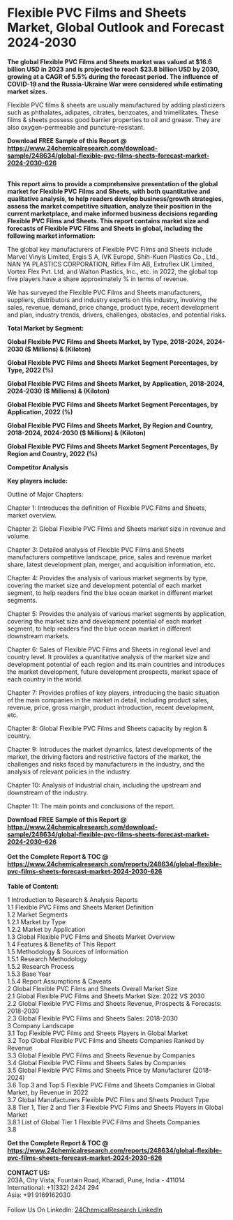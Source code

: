 <h1>Flexible PVC Films and Sheets Market, Global Outlook and Forecast 2024-2030</h1><p><strong>The global Flexible PVC Films and Sheets market was valued at $16.6 billion USD in 2023 and is projected to reach $23.8 billion USD by 2030, growing at a CAGR of 5.5% during the forecast period. The influence of COVID-19 and the Russia-Ukraine War were considered while estimating market sizes.</strong></p><p>
</p><p>Flexible PVC films &amp; sheets are usually manufactured by adding plasticizers such as phthalates, adipates, citrates, benzoates, and trimellitates. These films &amp; sheets possess good barrier properties to oil and grease. They are also oxygen-permeable and puncture-resistant.</p><div><b>Download FREE Sample of this Report @ 
            <a href="https://www.24chemicalresearch.com/download-sample/248634/global-flexible-pvc-films-sheets-forecast-market-2024-2030-626">
            https://www.24chemicalresearch.com/download-sample/248634/global-flexible-pvc-films-sheets-forecast-market-2024-2030-626</a></b></div><br><p>
</p><p><strong>This report aims to provide a comprehensive presentation of the global market for Flexible PVC Films and Sheets, with both quantitative and qualitative analysis, to help readers develop business/growth strategies, assess the market competitive situation, analyze their position in the current marketplace, and make informed business decisions regarding Flexible PVC Films and Sheets. This report contains market size and forecasts of Flexible PVC Films and Sheets in global, including the following market information:</strong></p><p>
</p><p>
</p><p>The global key manufacturers of Flexible PVC Films and Sheets include Marvel Vinyls Limited, Ergis S A, IVK Europe, Shih-Kuen Plastics Co., Ltd., NAN YA PLASTICS CORPORATION, Riflex Film AB, Extruflex UK Limited, Vortex Flex Pvt. Ltd. and Walton Plastics, Inc., etc. in 2022, the global top five players have a share approximately % in terms of revenue.</p><p>
We has surveyed the Flexible PVC Films and Sheets manufacturers, suppliers, distributors and industry experts on this industry, involving the sales, revenue, demand, price change, product type, recent development and plan, industry trends, drivers, challenges, obstacles, and potential risks.</p><p>
<strong>Total Market by Segment:</strong></p><p>
<strong>Global Flexible PVC Films and Sheets Market, by Type, 2018-2024, 2024-2030 ($ Millions) &amp; (Kiloton)</strong></p><p>
<strong>Global Flexible PVC Films and Sheets Market Segment Percentages, by Type, 2022 (%)</strong></p><p>
</p><p>
<strong>Global Flexible PVC Films and Sheets Market, by Application, 2018-2024, 2024-2030 ($ Millions) &amp; (Kiloton)</strong></p><p>
<strong>Global Flexible PVC Films and Sheets Market Segment Percentages, by Application, 2022 (%)</strong></p><p>
</p><p>
<strong>Global Flexible PVC Films and Sheets Market, By Region and Country, 2018-2024, 2024-2030 ($ Millions) &amp; (Kiloton)</strong></p><p>
<strong>Global Flexible PVC Films and Sheets Market Segment Percentages, By Region and Country, 2022 (%)</strong></p><p>
</p><p>
<strong>Competitor Analysis</strong></p><p>
</p><p>
<strong>Key players include:</strong></p><p>
</p><p>
</p><p>Outline of Major Chapters:</p><p>
Chapter 1: Introduces the definition of Flexible PVC Films and Sheets, market overview.</p><p>
Chapter 2: Global Flexible PVC Films and Sheets market size in revenue and volume.</p><p>
Chapter 3: Detailed analysis of Flexible PVC Films and Sheets manufacturers competitive landscape, price, sales and revenue market share, latest development plan, merger, and acquisition information, etc.</p><p>
Chapter 4: Provides the analysis of various market segments by type, covering the market size and development potential of each market segment, to help readers find the blue ocean market in different market segments.</p><p>
Chapter 5: Provides the analysis of various market segments by application, covering the market size and development potential of each market segment, to help readers find the blue ocean market in different downstream markets.</p><p>
Chapter 6: Sales of Flexible PVC Films and Sheets in regional level and country level. It provides a quantitative analysis of the market size and development potential of each region and its main countries and introduces the market development, future development prospects, market space of each country in the world.</p><p>
Chapter 7: Provides profiles of key players, introducing the basic situation of the main companies in the market in detail, including product sales, revenue, price, gross margin, product introduction, recent development, etc.</p><p>
Chapter 8: Global Flexible PVC Films and Sheets capacity by region &amp; country.</p><p>
Chapter 9: Introduces the market dynamics, latest developments of the market, the driving factors and restrictive factors of the market, the challenges and risks faced by manufacturers in the industry, and the analysis of relevant policies in the industry.</p><p>
Chapter 10: Analysis of industrial chain, including the upstream and downstream of the industry.</p><p>
Chapter 11: The main points and conclusions of the report.</p><div><b>Download FREE Sample of this Report @ 
            <a href="https://www.24chemicalresearch.com/download-sample/248634/global-flexible-pvc-films-sheets-forecast-market-2024-2030-626">
            https://www.24chemicalresearch.com/download-sample/248634/global-flexible-pvc-films-sheets-forecast-market-2024-2030-626</a></b></div><br><div><b>Get the Complete Report & TOC @ 
            <a href="https://www.24chemicalresearch.com/reports/248634/global-flexible-pvc-films-sheets-forecast-market-2024-2030-626">
            https://www.24chemicalresearch.com/reports/248634/global-flexible-pvc-films-sheets-forecast-market-2024-2030-626</a></b></div><br>
            <b>Table of Content:</b><p>1 Introduction to Research & Analysis Reports<br />
    1.1 Flexible PVC Films and Sheets Market Definition<br />
    1.2 Market Segments<br />
        1.2.1 Market by Type<br />
        1.2.2 Market by Application<br />
    1.3 Global Flexible PVC Films and Sheets Market Overview<br />
    1.4 Features & Benefits of This Report<br />
    1.5 Methodology & Sources of Information<br />
        1.5.1 Research Methodology<br />
        1.5.2 Research Process<br />
        1.5.3 Base Year<br />
        1.5.4 Report Assumptions & Caveats<br />
2 Global Flexible PVC Films and Sheets Overall Market Size<br />
    2.1 Global Flexible PVC Films and Sheets Market Size: 2022 VS 2030<br />
    2.2 Global Flexible PVC Films and Sheets Revenue, Prospects & Forecasts: 2018-2030<br />
    2.3 Global Flexible PVC Films and Sheets Sales: 2018-2030<br />
3 Company Landscape<br />
    3.1 Top Flexible PVC Films and Sheets Players in Global Market<br />
    3.2 Top Global Flexible PVC Films and Sheets Companies Ranked by Revenue<br />
    3.3 Global Flexible PVC Films and Sheets Revenue by Companies<br />
    3.4 Global Flexible PVC Films and Sheets Sales by Companies<br />
    3.5 Global Flexible PVC Films and Sheets Price by Manufacturer (2018-2024)<br />
    3.6 Top 3 and Top 5 Flexible PVC Films and Sheets Companies in Global Market, by Revenue in 2022<br />
    3.7 Global Manufacturers Flexible PVC Films and Sheets Product Type<br />
    3.8 Tier 1, Tier 2 and Tier 3 Flexible PVC Films and Sheets Players in Global Market<br />
        3.8.1 List of Global Tier 1 Flexible PVC Films and Sheets Companies<br />
        3.8</p><div><b>Get the Complete Report & TOC @ 
            <a href="https://www.24chemicalresearch.com/reports/248634/global-flexible-pvc-films-sheets-forecast-market-2024-2030-626">
            https://www.24chemicalresearch.com/reports/248634/global-flexible-pvc-films-sheets-forecast-market-2024-2030-626</a></b></div><br><b>CONTACT US:</b><br>
            203A, City Vista, Fountain Road, Kharadi, Pune, India - 411014<br>
            International: +1(332) 2424 294<br>
            Asia: +91 9169162030 <br><br>
            Follow Us On LinkedIn: <a href="https://www.linkedin.com/company/24chemicalresearch/">24ChemicalResearch LinkedIn</a>